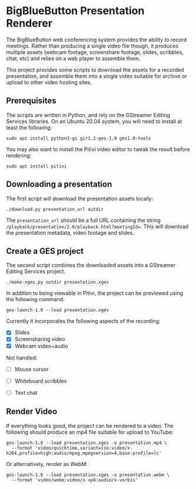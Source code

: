 # BigBlueButton Presentation Renderer

The BigBlueButton web conferencing system provides the ability to
record meetings.  Rather than producing a single video file though, it
produces multiple assets (webcam footage, screenshare footage, slides,
scribbles, chat, etc) and relies on a web player to assemble them.

This project provides some scripts to download the assets for a
recorded presentation, and assemble them into a single video suitable
for archive or upload to other video hosting sites.


## Prerequisites

The scripts are written in Python, and rely on the GStreamer Editing
Services libraries.  On an Ubuntu 20.04 system, you will need to
install at least the following:

```
sudo apt install python3-gi gir1.2-ges-1.0 ges1.0-tools
```

You may also want to install the Pitivi video editor to tweak the
result before rendering:

```
sudo apt install pitivi
```

## Downloading a presentation

The first script will download the presentation assets locally:

```
./download.py presentation_url outdir
```

The `presentation_url` should be a full URL containing the string
`/playback/presentation/2.0/playback.html?meetingId=`.  This will
download the presentation metadata, video footage and slides.


## Create a GES project

The second script combines the downloaded assets into a GStreamer
Editing Services project.

```
./make-xges.py outdir presentation.xges
```

In addition to being viewable in Pitivi, the project can be previewed
using the following command:

```
ges-launch-1.0 --load presentation.xges
```

Currently it incorporates the following aspects of the recording:

* [x] Slides
* [x] Screensharing video
* [x] Webcam video+audio

Not handled:

* [ ] Mouse cursor
* [ ] Whiteboard scribbles
* [ ] Text chat


## Render Video

If everything looks good, the project can be rendered to a video.  The
following should produce an mp4 file suitable for upload to YouTube:

```
ges-launch-1.0 --load presentation.xges -o presentation.mp4 \
  --format 'video/quicktime,variant=iso:video/x-h264,profile=high:audio/mpeg,mpegversion=4,base-profile=lc'
```

Or alternatively, render as WebM:

```
ges-launch-1.0 --load presentation.xges -o presentation.webm \
  --format 'video/webm:video/x-vp8:audio/x-vorbis'
```
